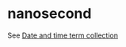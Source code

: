 # nanosecond

See [Date and time term collection](https://worldready.cloudapp.net/Styleguide/Read?id=2700&topicid=27390)
